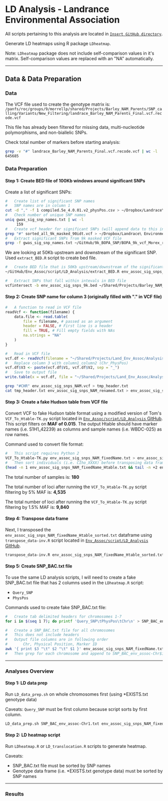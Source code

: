 # LD Analysis - Landrance Environmental Association

All scripts pertaining to this analysis are located in [`Insert GitHub directory`]().

Generate LD heatmaps using R package `LDheatmap`.

Note: `LDheatmap` package does not include self-comparison values in it's matrix. Self-comparison values are replaced with an "NA" automatically.

---

## Data & Data Preparation

### Data

The VCF file used to create the genotype matrix is: `/panfs/roc/groups/9/morrellp/shared/Projects/Barley_NAM_Parents/SNP_calling/Variants/New_Filtering/landrace_Barley_NAM_Parents_Final.vcf.recode.vcf`

This file has already been filtered for missing data, multi-nucleotide polymorphisms, and non-biallelic SNPs.

Check total number of markers before starting analysis:

```bash
grep -v "#" landrace_Barley_NAM_Parents_Final.vcf.recode.vcf | wc -l
645685
```

### Data Preparation

#### Step 1: Create BED file of 100Kb windows around significant SNPs

Create a list of significant SNPs:

```bash
#   Create list of significant SNP names
#   SNP names are in column 1
cut -d "," -f 1 compiled.5e_4.0.01.v2_physPos.csv > ~/Dropbox/Landrace\ Environmental\ Assocation/Analyses/LD/gwas_sig_snp_names.txt
#   Check number of unique SNP names
uniq gwas_sig_snp_names.txt | wc -l
     159
#   Create vcf header for significant SNPs (will append data to this in next step)
grep "#" sorted_all_9k_masked_90idt.vcf > ~/Dropbox/Landrace\ Environmental\ Assocation/Analyses/LD/env_assoc_sig_snps_9k.vcf
#   Extract significant SNPs from 9k masked VCF file
grep -f gwas_sig_snp_names.txt ~/GitHub/9k_BOPA_SNP/BOPA_9k_vcf_Morex_refv1/sorted_all_9k_masked_90idt.vcf >> env_assoc_sig_snps_9k.vcf
```

We are looking at 50Kb upstream and downstream of the significant SNP. Used `extract_BED.R` script to create bed file.

```bash
#   Create BED file that is 50Kb upstream/downstream of the significant SNP
~/GitHub/Env_Assoc/script/LD_Analysis/extract_BED.R env_assoc_sig_snps_9k.vcf 50000 ~/Dropbox/Landrace_Environmental_Assocation/Analyses/LD/env_assoc_sig_snps_9k.bed
```

```bash
#   Extract SNPs that fall within intevals in BED file
vcfintersect -b env_assoc_sig_snps_9k.bed ~/Shared/Projects/Barley_NAM_Parents/SNP_calling/Variants/Barley_NAM_Parents_Final_Fixed.vcf > env_assoc_sig_snps_NAM.vcf
```

#### Step 2: Create SNP name for column 3 (originally filled with "." in VCF file)

```R
#   A function to read in VCF file
readVcf <- function(filename) {
    data.file <- read.table(
        file = filename, # passed as an argument
        header = FALSE, # First line is a header
        fill = TRUE, # Fill empty fields with NAs
        na.strings = "NA"
    )
}

#   Read in VCF file
vcf.df <- readVcf(filename = "~/Shared/Projects/Land_Env_Assoc/Analysis/LD_Analysis/env_assoc_sig_snps_NAM.vcf")
#   Replace column 3 with column1_column2 (Chr_PhysPos)
vcf.df$V3 <- paste(vcf.df$V1, vcf.df$V2, sep = "_")
#   Save to output file
write.table(x = vcf.df, file = "~/Shared/Projects/Land_Env_Assoc/Analysis/LD_Analysis/env_assoc_sig_snps_NAM_renamed.txt", sep = "\t", row.names = FALSE, col.names = FALSE, quote = FALSE)
```

```bash
grep "#CHR" env_assoc_sig_snps_NAM.vcf > tmp_header.txt
cat tmp_header.txt env_assoc_sig_snps_NAM_renamed.txt > env_assoc_sig_snps_NAM_fixedName.txt
```

#### Step 3: Create a fake Hudson table from VCF file

Convert VCF to fake Hudson table format using a modified version of Tom's `VCF_To_Htable-TK.py` script located in [`Env_Assoc/script/LD_Analysis` GitHub](https://github.com/MorrellLAB/Env_Assoc/tree/master/script/LD_Analysis). This script filters on **MAF of 0.015**. The output Htable should have marker names (i.e. S1H1_42239) as columns and sample names (i.e. WBDC-025) as row names.

Command used to convert file format:

```bash
#   This script requires Python 2
VCF_To_Htable-TK.py env_assoc_sig_snps_NAM_fixedName.txt > env_assoc_sig_snps_NAM_fixedName_Htable.txt
#   Then sort individuals (i.e. CIho_XXXX) before transposing data frame
(head -n 1 env_assoc_sig_snps_NAM_fixedName_Htable.txt && tail -n +2 env_assoc_sig_snps_NAM_fixedName_Htable.txt | sort -u -k1,1) > env_assoc_sig_snps_NAM_fixedName_Htable_sorted.txt
```

The total number of samples is: **180**

The total number of loci after running the `VCF_To_Htable-TK.py` script filtering by 5% MAF is: **4,535**

The total number of loci after running the `VCF_To_Htable-TK.py` script filtering by 1.5% MAF is: **9,840**

#### Step 4: Transpose data frame

Next, I transposed the `env_assoc_sig_snps_NAM_fixedName_Htable_sorted.txt` dataframe using `transpose_data-inv.R` script located in [`Env_Assoc/script/LD_Analysis` GitHub](https://github.com/MorrellLAB/Env_Assoc/tree/master/script/LD_Analysis).

```bash
transpose_data-inv.R env_assoc_sig_snps_NAM_fixedName_Htable_sorted.txt
```

#### Step 5: Create SNP_BAC.txt file

To use the same LD analysis scripts, I will need to create a fake SNP_BAC.txt file that has 2 columns used in the `LDheatmap.R` script:
- `Query_SNP`
- `PhysPos`

Commands used to create fake SNP_BAC.txt file:

```bash
#   Create tab delimited headers for chromosomes 1-7
for i in $(seq 1 7); do printf 'Query_SNP\tPhysPos\tChr\n' > SNP_BAC_env_assoc-Chr$i.txt; done

#   Create a SNP_BAC.txt file for all chromosomes
#   This does not include headers
#   Output file columns are in following order
#       Chr, Physical Position, Marker ID
awk '{ print $3 "\t" $2 "\t" $1 }' env_assoc_sig_snps_NAM_fixedName.txt | tail -n +2 | sort -k2n,2 > ~/Shared/Projects/Land_Env_Assoc/Analysis/LD_Analysis/results/tmp_snp_bac_all_chr.txt
#   Then grep for each chromosome and append to SNP_BAC_env_assoc-Chr$i.txt
```

---

### Analyses Overview

#### Step 1: LD data prep

Run `LD_data_prep.sh` on whole chromosomes first (using *EXISTS.txt genotype data)

Caveats: `Query_SNP` must be first column because script sorts by first column.

```bash
LD_data_prep.sh SNP_BAC_env_assoc-Chr1.txt env_assoc_sig_snps_NAM_fixedName_Htable_sorted_transposed.txt Chr1 ~/Shared/Projects/Land_Env_Assoc/Analysis/LD_Analysis/results extraction_SNPs.pl
```

#### Step 2: LD heatmap script

Run `LDheatmap.R` or `LD_translocation.R` scripts to generate heatmap.

Caveats:
- SNP_BAC.txt file must be sorted by SNP names
- Genotype data frame (i.e. *EXISTS.txt genotype data) must be sorted by SNP names

---

### Results